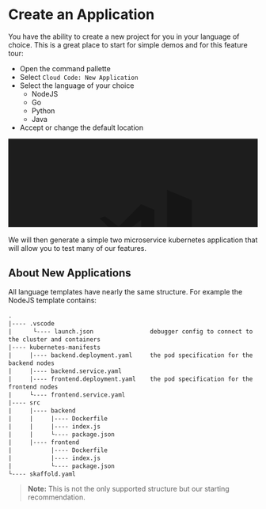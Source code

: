 # Create an Application

You have the ability to create a new project for you in your language of choice.  This is a great place to start for simple demos and for this feature tour:

* Open the command pallette 
* Select `Cloud Code: New Application`
* Select the language of your choice
    * NodeJS
    * Go
    * Python
    * Java
* Accept or change the default location

![New Project](images/newApplication.gif)

We will then generate a simple two microservice kubernetes application that will allow you to test many of our features.

## About New Applications

All language templates have nearly the same structure. For example the NodeJS template contains:

```
.               
|---- .vscode   
|      └---- launch.json                debugger config to connect to the cluster and containers
|---- kubernetes-manifests
|     |---- backend.deployment.yaml     the pod specification for the backend nodes
|     |---- backend.service.yaml        
|     |---- frontend.deployment.yaml    the pod specification for the frontend nodes
|     └---- frontend.service.yaml       
|---- src
|     |---- backend
|     |     |---- Dockerfile
|     |     |---- index.js
|     |     └---- package.json
|     |---- frontend
|           |---- Dockerfile
|           |---- index.js
|           └---- package.json
└---- skaffold.yaml
```

> **Note:** This is not the only supported structure but our starting recommendation.
